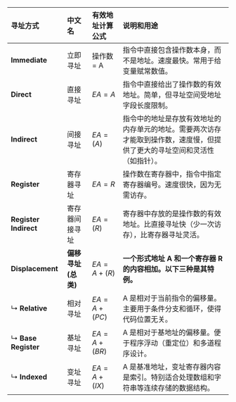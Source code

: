 
| 寻址方式 | 中文名 | 有效地址计算公式 | 说明和用途 |
| :--- | :--- | :--- | :--- |
| **Immediate** | 立即寻址 | 操作数 = A | 指令中直接包含操作数本身，而不是地址。速度最快。常用于给变量赋常数值。 |
| **Direct** | 直接寻址 | $EA = A$ | 指令中直接给出了操作数的有效地址。简单，但寻址空间受地址字段长度限制。 |
| **Indirect** | 间接寻址 | $EA = (A)$ | 指令中的地址是存放有效地址的内存单元的地址。需要两次访存才能取到操作数，速度慢，但提供了更大的寻址空间和灵活性（如指针）。 |
| **Register** | 寄存器寻址 | $EA = R$ | 操作数在寄存器中，指令中指定寄存器编号。速度很快，因为无需访存。 |
| **Register Indirect** | 寄存器间接寻址 | $EA = (R)$ | 寄存器中存放的是操作数的有效地址。比直接寻址快（少一次访存），比寄存器寻址灵活。 |
| **Displacement** | **偏移寻址 (总类)** | $EA = A + (R)$ | **一个形式地址 A 和一个寄存器 R 的内容相加。以下三种是其特例。** |
| ↳ **Relative** | 相对寻址 | $EA = A + (PC)$ | A 是相对于当前指令的偏移量。主要用于条件分支和循环，使得代码位置无关。 |
| ↳ **Base Register** | 基址寻址 | $EA = A + (BR)$ | A 是相对于基地址的偏移量。便于程序浮动（重定位）和多道程序设计。 |
| ↳ **Indexed** | 变址寻址 | $EA = A + (IX)$ | A 是基准地址，变址寄存器内容是索引。特别适合处理数组和字符串等连续存储的数据结构。 |
